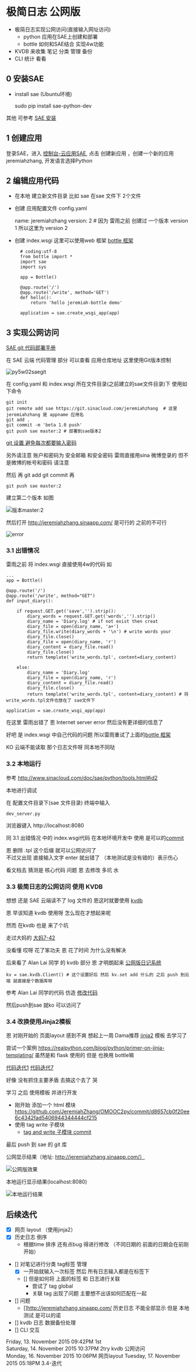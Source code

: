 # 极简日志 公网版

- 极简日志实现公网访问(直接输入网址访问)
	- python 应用在SAE上创建和部署
	- bottle 如何和SAE结合 实现4w功能
- KVDB 来收集 笔记 分类 管理 备份
- CLI 统计 看看

## 0 安装SAE

- install sae (Ubuntu环境)

	sudo pip install sae-python-dev

其他 可参考 [SAE 安装](http://www.sinacloud.com/doc/sae/python/tools.html#id3) 

## 1 创建应用

登录SAE，进入 [控制台-云应用SAE](http://sae.sina.com.cn/), 点击 创建新应用 ，创建一个新的应用jeremiahzhang, 开发语言选择Python

## 2 编辑应用代码

- 在本地 建立新文件目录 比如 sae 在sae 文件下 2个文件
- 创建 应用配置文件 config.yaml

	name: jeremiahzhang
	version: 2 # 因为 雷雨之前 创建过 一个版本 version 1 所以这里为 version 2

- 创建 index.wsgi 这里可以使用web 框架 [bottle 框架](http://www.sinacloud.com/doc/sae/python/tutorial.html#bottle)

		# coding:utf-8
		from bottle import *
		import sae
		import sys
		
		app = Bottle()
		
		@app.route('/')
		@app.route('/write', method='GET')
		def hello():
		    return 'hello jeremiah-bottle demo'
		
		application = sae.create_wsgi_app(app)

## 3 实现公网访问

[SAE git 代码部署手册](http://www.sinacloud.com/doc/sae/tutorial/code-deploy.html#git) 

在 SAE 云端 代码管理 部分 可以查看  应用仓库地址 这里使用Git版本控制 

![py5w02saegit](http://7xo9hk.com1.z0.glb.clouddn.com/py5w02saegit.jpg) 

在 config.yaml 和 index.wsgi 所在文件目录(之前建立的sae文件目录)下 使用如下命令

	git init
	git remote add sae https://git.sinacloud.com/jeremiahzhang  # 这里 jeremiahzhang 是 appname 应用名
	git add .
	git commit -m 'beta 1.0 push'  
	git push sae master:2 # 部署到sae版本2

[git 设置 避免每次都要输入密码](https://help.github.com/articles/caching-your-github-password-in-git/) 

另外请注意 账户和密码为 安全邮箱 和安全密码  雷雨直接用sina 微博登录的 但不是微博的帐号和密码 请注意

然后 再 git add git commit 再

	git push sae master:2

建立第二个版本 如图

![版本master:2](http://dn-jeremiahzhang.qbox.me/py5w03saegit02.jpg) 

然后打开 http://jeremiahzhang.sinaapp.com/ 是可行的 之前的不可行

![error](http://dn-jeremiahzhang.qbox.me/py5w04sae.jpg) 

### 3.1 出错情况

雷雨之前 将 index.wsgi 直接使用4w的代码 如

	...
	app = Bottle()
	
	@app.route('/')
	@app.route('/write', method="GET")
	def input_diary():
	
	    if request.GET.get('save','').strip():
	        diary_words = request.GET.get('words','').strip()
	        diary_name = 'Diary.log' # if not exist then creat
	        diary_file = open(diary_name, 'a+')
	        diary_file.write(diary_words + '\n') # write words your
	        diary_file.close()
	        diary_file = open(diary_name, 'r')
	        diary_content = diary_file.read()
	        diary_file.close()
	        return template('write_words.tpl', content=diary_content)
	
	    else:
	        diary_name = 'Diary.log'
	        diary_file = open(diary_name, 'r')
	        diary_content = diary_file.read()
	        diary_file.close()
	        return template('write_words.tpl', content=diary_content) # 将write_words.tpl文件也放在了 sae文件下

	application = sae.create_wsgi_app(app)

在这里 雷雨出错了 恩 Internet server error 然后没有更详细的信息了

好吧 是 index.wsgi 中自己代码的问题 所以雷雨重试了上面的[bottle 框架](http://www.sinacloud.com/doc/sae/python/tutorial.html#bottle)

KO 云端不能读取 那个日志文件呀 同本地不同哒

### 3.2 本地运行

参考 http://www.sinacloud.com/doc/sae/python/tools.html#id2

本地进行调试

在 配置文件目录下(sae 文件目录) 终端中输入

	dev_server.py

浏览器键入 http://localhost:8080

同 3.1 出错情况 中的 index.wsgi代码 在本地环境开发中 使用 是可以的[commit](https://github.com/JeremiahZhang/OMOOC2py/commit/a476ca008ddc01bd38f2982ea4f48f40f2f6b438) 

恩 删除 .tpl 这个后缀 就可以公网访问了   
不过又出现 直接输入文字 enter 就出错了 （本地测试是没有错的）表示伤心

看文档去 猜测是 核心代码 问题 恩 去修改 多坑 水

### 3.3 极简日志的公网访问 使用 KVDB

想想 还是 SAE 云端读不了 log 文件的 恩这时就要使用 [kvdb](http://www.sinacloud.com/doc/sae/python/kvdb.html?ticket=4669740fb7c760d6d569da04fac5cb56947f8010#kvdb) 

恩 早该知道 kvdb 使用呀 怎么现在才想起来呢

然而 在kvdb 也是 来了个坑 

走过大妈的 [大妈7-42](http://chaos2sae.readthedocs.org/en/latest/ch01/try.html#id10) 

没看懂 哎呀 花了笨功夫 恩 花了时间 为什么没有解决 

后来看了 Alan Lai 同学 的 kvdb 部分 恩 才明朗起来 [公网版日记系统](https://wp-lai.gitbooks.io/learn-python/content/1sTry/sae.html) 

	kv = sae.kvdb.Client() # 这个设置好后 然后 kv.set add 什么的 之后 push 到云端 就直接是个数据库呀

参考 Alan Lai 同学的代码 仿造 [修改代码](https://github.com/JeremiahZhang/OMOOC2py/commit/056718567b581607b20bc99305ebbf786e54b5c4?diff=split)

然后push到sae 就ko 可以访问了

### 3.4 改换使用Jinja2模板

恩 对刚开始的 页面layout 感到不爽 想起上一周 Dama推荐 [jinja2](http://jinja.pocoo.org/docs/dev/) 模板 去学习了

尝试一个案例 https://realpython.com/blog/python/primer-on-jinja-templating/ 虽然是和 flask 使用的 但是 也换用 bottle嘛 

[代码迭代1](https://github.com/JeremiahZhang/OMOOC2py/commit/aaa13e25c5943586a3655eadf53d95f9f9151d53)
[代码迭代7](https://github.com/JeremiahZhang/OMOOC2py/commit/4fee26bcd8ffeff6e0a2860c84920d68b45f16b8) 

好像 没有抓住主要矛盾 去搞这个去了 哭

学习 之后 使用模板 并进行开发

- 刚开始 添加一个 html 模块 https://github.com/JeremiahZhang/OMOOC2py/commit/d8657cb0f20ee6c4342fad5406944344444cf215
- 使用 tag write 子模块 
	- [tag and write 子模块 commit](https://github.com/JeremiahZhang/OMOOC2py/commit/5a4703c0f30c398d056d37d1202700d23ef8667e) 

最后 push 到 sae 的 git 库

公网显示结果（地址: http://jeremiahzhang.sinaapp.com/）

![公网版效果](http://7xo9hk.com1.z0.glb.clouddn.com/5w06taskfinish.jpg) 
	
本地运行显示结果(localhost:8080)
	
![本地运行结果](http://7xo9hk.com1.z0.glb.clouddn.com/5w07taskfinish.jpg) 

## 后续迭代

- [x] 网页 layout （使用jinja2）
- [x] 历史日志 倒序 
	-  根据time 排序 还有点bug 得进行修改 （不同日期的 前面的日期会在前刚开始）
- [] 对笔记进行分类 tag标签 管理
	- [x] 一开始就输入一次标签 然后 所有日志输入都是在标签下
	- [] 但是如何将 上面的标签 和 日志进行关联 
		- 尝试了 tag global 
		- 关联 tag 出现了问题 主要想不出该如何匹配在一起
- [] 问题 
	- []http://jeremiahzhang.sinaapp.com/ 历史日志 不能全部显示 但是 本地测试 是可以的诺
- [] kvdb 日志 数据备份处理
- [] CLI 交互

Friday, 13. November 2015 09:42PM  1st    
Saturday, 14. November 2015 10:37PM 2try kvdb 公网访问    
Monday, 16. November 2015 10:06PM  网页layout
Tuesday, 17. November 2015 05:18PM  3.4-迭代




